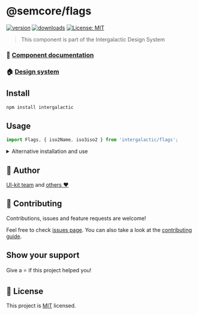 # @semcore/flags

[![version](https://img.shields.io/npm/v/@semcore/flags.svg)](https://www.npmjs.com/@semcore/flags)
[![downloads](https://img.shields.io/npm/dt/@semcore/flags.svg)](https://www.npmjs.com/package/@semcore/flags)
[![License: MIT](https://img.shields.io/badge/License-MIT-green.svg)](https://github.com/semrush/intergalactic/blob/master/LICENSE)

> This component is part of the Intergalactic Design System

### 📖 [Component documentation](https://developer.semrush.com/intergalactic/components/flags/)

### 🏠 [Design system](https://developer.semrush.com/intergalactic/)

## Install

```sh
npm install intergalactic
```

## Usage

```jsx
import Flags, { iso2Name, iso3iso2 } from 'intergalactic/flags';
```

<details>
  <summary>Alternative installation and use</summary>

**We do not recommend this usage path due to possible dependency and update issues.**

### Install

You can only install one package from the design system

```sh
npm install @semcore/flags @semcore/core
```

`@semcore/core` - _is the basic package by which we create our components, and it contains all of the common logic
of the components that is discussed below. There should only be one version of the package in the project._

### Usage

You can use the package the same way but without `/ui/` in the import path.

```jsx
import Flags, { iso2Name, iso3iso2 } from '@semcore/flags';
```

</details>

## 👤 Author

[UI-kit team](https://github.com/semrush/intergalactic/blob/master/MAINTAINERS) and [others ❤️](https://github.com/semrush/intergalactic/graphs/contributors)

## 🤝 Contributing

Contributions, issues and feature requests are welcome!

Feel free to check [issues page](https://github.com/semrush/intergalactic/issues). You can also take a look at the [contributing guide](https://github.com/semrush/intergalactic/blob/master/CONTRIBUTING.md).

## Show your support

Give a ⭐️ if this project helped you!

## 📝 License

This project is [MIT](https://github.com/semrush/intergalactic/blob/master/LICENSE) licensed.

